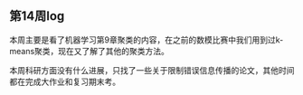 ## 第14周log

本周主要是看了机器学习第9章聚类的内容，在之前的数模比赛中我们用到过k-means聚类，现在又了解了其他的聚类方法。

本周科研方面没有什么进展，只找了一些关于限制错误信息传播的论文，其他时间都在完成大作业和复习期末考。
